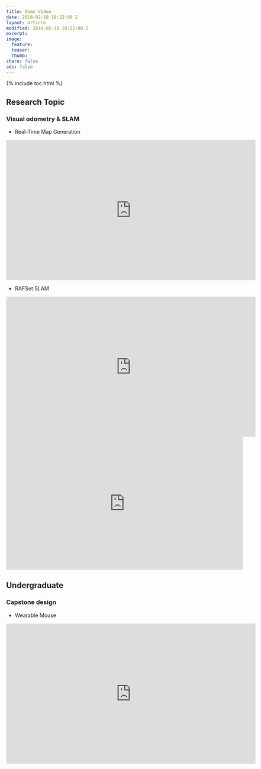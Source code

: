 ```yaml
---
title: Demo Video
date: 2019-02-18 18:22:00 Z
layout: article
modified: 2019-02-18 18:22:00 Z
excerpt: 
image:
  feature:
  teaser:
  thumb:
share: false
ads: false
---
```

{% include toc.html %}

<!-- <div class="tiles">
{% for post in site.categories.publication %}
  {% include post-list.html %}
{% endfor %}
</div>/.tiles -->

## Research Topic
### Visual odometry & SLAM
* Real-Time Map Generation
<iframe width="674" height="379" src="https://www.youtube.com/embed/xVG9mF9TlnQ" frameborder="0" allow="accelerometer; autoplay; encrypted-media; gyroscope; picture-in-picture" allowfullscreen></iframe>

* RAFSet SLAM
<iframe width="674" height="379" src="https://www.youtube.com/embed/MzVmTav1WL8" frameborder="0" allow="accelerometer; autoplay; encrypted-media; gyroscope; picture-in-picture" allowfullscreen></iframe>

<iframe width="640" height="360" src="https://www.youtube.com/embed/kTcRRaXV-fg?ecver=1"  
 frameborder="0" allow="autoplay; encrypted-media" allowfullscreen></iframe>  

 ## Undergraduate
 ### Capstone design
 * Wearable Mouse
<iframe width="674" height="379" src="https://www.youtube.com/embed/jCywcxb0QfE" frameborder="0" allow="accelerometer; autoplay; encrypted-media; gyroscope; picture-in-picture" allowfullscreen></iframe>